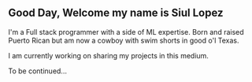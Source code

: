 ## Good Day, Welcome my name is Siul Lopez

I'm a Full stack programmer with a side of ML expertise. Born and raised Puerto Rican but am now a cowboy with swim shorts in good o'l Texas.

I am currently working on sharing my projects in this medium.

To be continued...
<!--
**siulAzure/SiulAzure** is a ✨ _special_ ✨ repository because its `README.md` (this file) appears on your GitHub profile.

Here are some ideas to get you started:

- 🔭 I’m currently working on ...
- 🌱 I’m currently learning ...
- 👯 I’m looking to collaborate on ...
- 🤔 I’m looking for help with ...
- 💬 Ask me about ...
- 📫 How to reach me: ...
- 😄 Pronouns: ...
- ⚡ Fun fact: ...
-->
